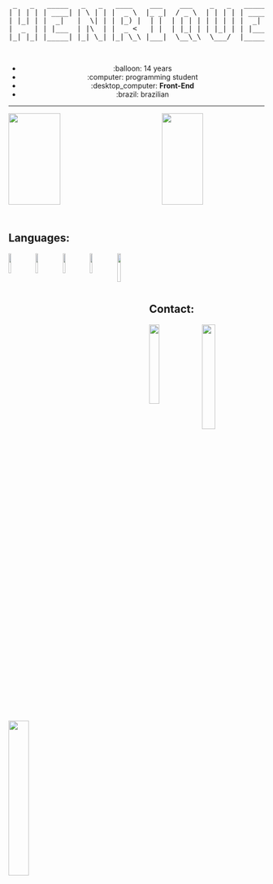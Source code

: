 <pre align="center">
 _   _   _____   _   _   ____    ___    ___    _   _   _____ 
| | | | | ____| | \ | | |  _ \  |_ _|  / _ \  | | | | | ____|
| |_| | |  _|   |  \| | | |_) |  | |  | | | | | | | | |  _|  
|  _  | | |___  | |\  | |  _ <   | |  | |_| | | |_| | | |___ 
|_| |_| |_____| |_| \_| |_| \_\ |___|  \__\_\  \___/  |_____|
                                                             

</pre>
<ul align="center">
  <li>:balloon: 14 years</li>
  <li>:computer: programming student</li>
  <li>:desktop_computer: <b>Front-End</b></li>
  <li>:brazil: brazilian</li>
</ul>


<hr>

  <a href="https://github.com/henriquecesar139">
  <img height="180rem" width="45%" align="left" src="https://github-readme-stats.vercel.app/api?username=henriquecesar139&show_icons=true&theme=dark&include_all_commits=true&count_private=true">
  <img height="180rem" width="40%" align="right" src="https://github-readme-stats.vercel.app/api/top-langs/?username=henriquecesar139&layout=compact&langs_count=7&theme=dark">
</a>
<br><br><br><br><br><br><br><br><br><br><br><br>

  
<h2>Languages:</h2>  
  
<img src="https://cdn.jsdelivr.net/gh/devicons/devicon/icons/html5/html5-original.svg" width="10%" align="left">  
  
<img src="https://cdn.jsdelivr.net/gh/devicons/devicon/icons/css3/css3-original.svg" width="10%" align="left">  

<img src="https://cdn.jsdelivr.net/gh/devicons/devicon/icons/javascript/javascript-original.svg" width="10%" align="left">

<img src="https://cdn.jsdelivr.net/gh/devicons/devicon/icons/c/c-original.svg" width="10%" align="left">

<img src="https://cdn.jsdelivr.net/gh/devicons/devicon/icons/python/python-original.svg" width="12%" align="left">

<br>
<br>
<br>
<br>
 
<h2>Contact: </h2>
<a href="mailto:henriquecesar1395@gmail.com">
  <img src="https://img.shields.io/badge/Gmail-D14836?style=for-the-badge&logo=gmail&logoColor=white" width="20%" align="left">
</a>

<a href="https://www.instagram.com/__henriquecs__/">
  <img src="https://img.shields.io/badge/Instagram-E4405F?style=for-the-badge&logo=instagram&logoColor=white" width="28%" align="left">
</a>

<a href="https://twitter.com/MRCATFAT">
  <img src="https://img.shields.io/badge/Twitter-1DA1F2?style=for-the-badge&logo=twitter&logoColor=white" width="23%" align="center">
</a>
